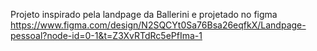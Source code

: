 Projeto inspirado pela landpage da Ballerini e projetado no figma
https://www.figma.com/design/N2SQCYt0Sa76Bsa26eqfkX/Landpage-pessoal?node-id=0-1&t=Z3XvRTdRc5ePfIma-1
